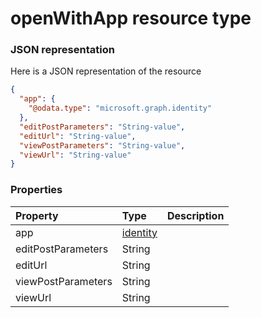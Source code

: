# openWithApp resource type



### JSON representation

Here is a JSON representation of the resource

<!-- {
  "blockType": "resource",
  "optionalProperties": [

  ],
  "@odata.type": "microsoft.graph.openwithapp"
}-->

```json
{
  "app": {
    "@odata.type": "microsoft.graph.identity"
  },
  "editPostParameters": "String-value",
  "editUrl": "String-value",
  "viewPostParameters": "String-value",
  "viewUrl": "String-value"
}

```
### Properties
| Property	   | Type	|Description|
|:---------------|:--------|:----------|
|app|[identity](identity.md)||
|editPostParameters|String||
|editUrl|String||
|viewPostParameters|String||
|viewUrl|String||

<!-- uuid: 35a33655-c169-44cb-b193-11cd94d12a5c
2015-10-21 09:37:35 UTC -->
<!-- {
  "type": "#page.annotation",
  "description": "openWithApp resource",
  "keywords": "",
  "section": "documentation",
  "tocPath": ""
}-->